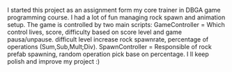 I started this project as an assignment form my core trainer in DBGA game programming course.
I had a lot of fun managing rock spawn and animation setup.
The game is controlled by two main scripts:
  GameController = Which control lives, score, difficulty based on score level and game pausa/unpause.
    difficult level increase rock spawnrate, percentage of operations (Sum,Sub,Mult;Div).
  SpawnController = Responsible of rock prefab spawning, random operation pick base on percentage.
I ll keep polish and improve my project :)
